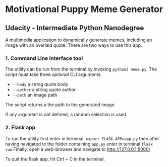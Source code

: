 # Motivational Puppy Meme Generator

## Udacity - Intermediate Python Nanodegree

A multimedia application to dynamically generate memes, including an image with an overlaid quote. There are two ways to use this app.

### 1. Command Line Interface tool

The utility can be run from the terminal by invoking `python3 meme.py`. The script must take three _optional_ CLI arguments:

- `--body` a string quote body
- `--author` a string quote author
- `--path` an image path

The script returns a the path to the generated image.

If any argument is not defined, a random selection is used.

### 2. Flask app

To run the utility first enter in terminal: `export FLASK_APP=app.py` then after having navigated to the folder containing `app.py` enter in terminal `flask run`.Finally, open a web-browser and navigate to http://127.0.0.1:5000/

To quit the flask app, hit Ctrl + C in the terminal.